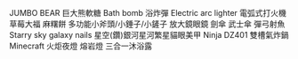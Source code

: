 JUMBO BEAR 巨大熊軟糖
Bath bomb  浴炸彈
Electric arc lighter 電弧式打火機
草莓大福
麻糬餅
多功能小斧頭/小錘子/小鏟子
放大鏡眼鏡
劍傘 武士傘
彈弓射魚
Starry sky galaxy nails 星空(鑽)銀河星河繁星貓眼美甲
Ninja DZ401 雙槽氣炸鍋
Minecraft 火炬夜燈
熔岩燈
三合一沐浴露
